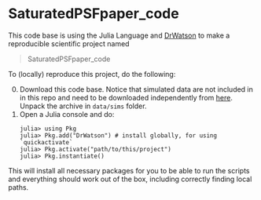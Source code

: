 # SaturatedPSFpaper_code

This code base is using the Julia Language and [DrWatson](https://juliadynamics.github.io/DrWatson.jl/stable/)
to make a reproducible scientific project named
> SaturatedPSFpaper_code

To (locally) reproduce this project, do the following:

0. Download this code base. Notice that simulated data are not included in
   in this repo and need to be downloaded independently from [here](https://doi.org/10.5281/zenodo.7096585). 
   Unpack the archive in `data/sims` folder.
1. Open a Julia console and do:
   ```
   julia> using Pkg
   julia> Pkg.add("DrWatson") # install globally, for using `quickactivate`
   julia> Pkg.activate("path/to/this/project")
   julia> Pkg.instantiate()
   ```

This will install all necessary packages for you to be able to run the scripts and
everything should work out of the box, including correctly finding local paths.
